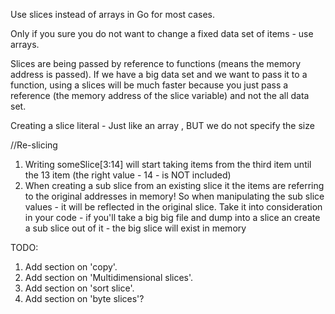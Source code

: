 

Use slices instead of arrays in Go for most cases.

Only if you sure you do not want to change a fixed data set of items - use arrays.

Slices are being passed by reference to functions (means the memory address is passed).
If we have a big data set and we want to pass it to a function, using a slices will be much faster because you just pass a reference (the memory address of the slice variable) and not the all data set.


Creating a slice literal - Just like an array , BUT we do not specify the size


//Re-slicing
1. Writing someSlice[3:14] will start taking items from the third item until the 13 item (the right value - 14 - is NOT included)
2. When creating a sub slice from an existing slice it the items are referring to the original addresses in memory!
   So when manipulating the sub slice values - it will be reflected in the original slice.
   Take it into consideration in your code - if you'll take a big big file and dump into a slice an create a sub slice out of it - the big slice will exist in memory



TODO:
1. Add section on 'copy'.
2. Add section on 'Multidimensional slices'.
3. Add section on 'sort slice'.
4. Add section on 'byte slices'?